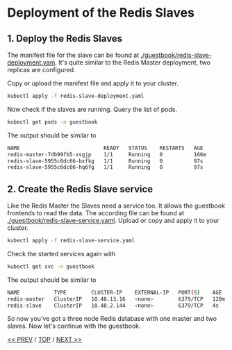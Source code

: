 # Deployment of the Redis Slaves

## 1. Deploy the Redis Slaves

The manifest file for the slave can be found at [./guestbook/redis-slave-deployment.yam](./guestbook/redis-slave-deployment.yaml). It's quite similar to the Redis Master deployment, two replicas are configured.

Copy or upload the manifest file and apply it to your cluster.

```sh
kubectl apply -f redis-slave-deployment.yaml
```

Now check if the slaves are running. Query the list of pods.

```sh
kubectl get pods -n guestbook
```

The output should be similar to

```sh
NAME                           READY   STATUS    RESTARTS   AGE
redis-master-7db99fb5-xsgjp    1/1     Running   0          166m
redis-slave-5955c6dc66-bxfkg   1/1     Running   0          97s
redis-slave-5955c6dc66-hq6fg   1/1     Running   0          97s
```

## 2. Create the Redis Slave service

Like the Redis Master the Slaves need a service too. It allows the guestbook frontends to read the data. The according file can be found at [./guestbook/redis-slave-service.yaml](./guestbook/redis-slave-service.yaml). Upload or copy and apply it to your cluster.

```sh
kubectl apply -f redis-slave-service.yaml
```

Check the started services again with

```sh
kubectl get svc -n guestbook
```

The output should be similar to

```sh
NAME           TYPE        CLUSTER-IP    EXTERNAL-IP   PORT(S)    AGE
redis-master   ClusterIP   10.48.13.16   <none>        6379/TCP   120m
redis-slave    ClusterIP   10.48.2.144   <none>        6379/TCP   4s
```

So now you've got a three node Redis database with one master and two slaves. Now let's continue with the guestbook.

[<< PREV](./01_deploy_redis_master.md) / [TOP](./) / [NEXT >>](./03_deploy_guestbook.md)
